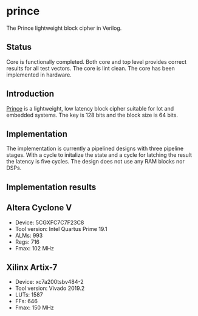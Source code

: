 # prince
The Prince lightweight block cipher in Verilog.

## Status
Core is functionally completed. Both core and top level provides correct
results for all test vectors. The core is lint clean. The core has been
implemented in hardware.


## Introduction
[Prince](https://eprint.iacr.org/2012/529.pdf) is a lightweight, low
latency block cipher suitable for Iot and embedded systems. The key is
128 bits and the block size is 64 bits.


## Implementation
The implementation is currently a pipelined designs with three pipeline
stages. With a cycle to initalize the state and a cycle for latching the
result the latency is five cycles. The design does not use any RAM
blocks nor DSPs.


## Implementation results
## Altera Cyclone V
* Device: 5CGXFC7C7F23C8
* Tool version: Intel Quartus Prime 19.1
* ALMs: 993
* Regs: 716
* Fmax: 102 MHz

## Xilinx Artix-7
* Device: xc7a200tsbv484-2
* Tool version: Vivado 2019.2
* LUTs: 1587
* FFs: 646
* Fmax: 150 MHz
